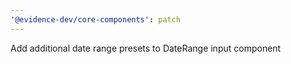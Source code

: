 ```yaml
---
'@evidence-dev/core-components': patch
---
```


Add additional date range presets to DateRange input component
